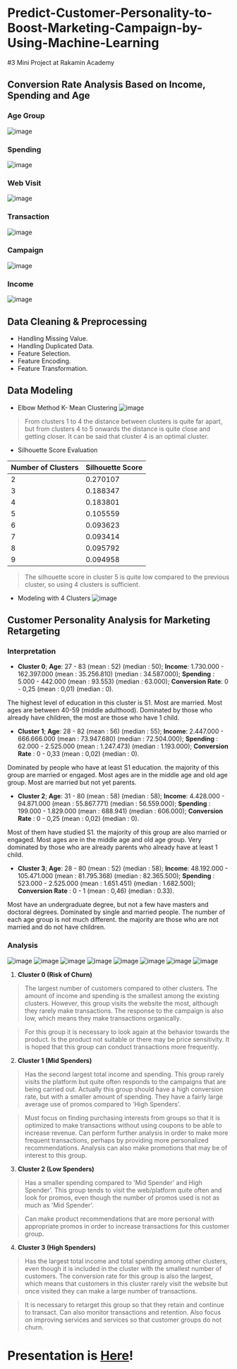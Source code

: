 # Predict-Customer-Personality-to-Boost-Marketing-Campaign-by-Using-Machine-Learning
#3 Mini Project at Rakamin Academy

## Conversion Rate Analysis Based on Income, Spending and Age
### Age Group
![image](https://github.com/vendiutomo/Predict-Customer-Personality-to-Boost-Marketing-Campaign-by-Using-Machine-Learning/assets/128874036/46985ab7-eaaa-497d-b5fb-49ba3246027f)

### Spending
![image](https://github.com/vendiutomo/Predict-Customer-Personality-to-Boost-Marketing-Campaign-by-Using-Machine-Learning/assets/128874036/6176c7c5-8a57-4ccf-9373-9e2322fb987b)

### Web Visit
![image](https://github.com/vendiutomo/Predict-Customer-Personality-to-Boost-Marketing-Campaign-by-Using-Machine-Learning/assets/128874036/f1cfca6e-c8be-4dea-9651-e69501a833f5)

### Transaction
![image](https://github.com/vendiutomo/Predict-Customer-Personality-to-Boost-Marketing-Campaign-by-Using-Machine-Learning/assets/128874036/47893d5d-19aa-4f81-b9ad-2ee795dc2a05)

### Campaign
![image](https://github.com/vendiutomo/Predict-Customer-Personality-to-Boost-Marketing-Campaign-by-Using-Machine-Learning/assets/128874036/43636665-de8a-4439-9f43-73fb6644b59e)

### Income
![image](https://github.com/vendiutomo/Predict-Customer-Personality-to-Boost-Marketing-Campaign-by-Using-Machine-Learning/assets/128874036/b85e4f3c-7f07-49d3-9fd3-1a76a2207ed8)

## Data Cleaning & Preprocessing
- Handling Missing Value.
- Handling Duplicated Data.
- Feature Selection.
- Feature Encoding.
- Feature Transformation.

## Data Modeling
- Elbow Method K- Mean Clustering
![image](https://github.com/vendiutomo/Predict-Customer-Personality-to-Boost-Marketing-Campaign-by-Using-Machine-Learning/assets/128874036/790c17b1-3222-4edd-bbdd-5d3159e8833f)

> From clusters 1 to 4 the distance between clusters is quite far apart, but from clusters 4 to 5 onwards the distance is quite close and getting closer. It can be said that cluster 4 is an optimal cluster.

- Silhouette Score Evaluation

|Number of Clusters|Silhouette Score|
|----------------|-------------------------------|
|2|0.270107|
|3|0.188347|
|4|0.183801|
|5|0.105559|
|6|0.093623|
|7|0.093414|
|8|0.095792|
|9|0.094958|

> The silhouette score in cluster 5 is quite low compared to the previous cluster, so using 4 clusters is sufficient.

* Modeling with 4 Clusters
![image](https://github.com/vendiutomo/Predict-Customer-Personality-to-Boost-Marketing-Campaign-by-Using-Machine-Learning/assets/128874036/359c160a-443e-465c-a01d-ca264e0ae8ab)


## Customer Personality Analysis for Marketing Retargeting

### Interpretation
* **Cluster 0**;
**Age**: 27 - 83 (mean : 52) (median : 50);
**Income**: 1.730.000 - 162.397.000 (mean : 35.256.810) (median : 34.587.000);
**Spending** : 5.000	- 442.000 (mean : 93.553) (median : 63.000);
**Conversion Rate**: 0 - 0,25 (mean : 0,01) (median : 0).

The highest level of education in this cluster is S1. Most are married. Most ages are between 40-59 (middle adulthood). Dominated by those who already have children, the most are those who have 1 child.

* **Cluster 1**;
**Age**: 28 - 82 (mean : 56) (median : 55);
**Income**: 2.447.000 - 666.666.000 (mean : 73.947.680) (median : 72.504.000);
**Spending** : 62.000	- 2.525.000 (mean : 1.247.473) (median : 1.193.000);
**Conversion Rate** : 0 - 0,33 (mean : 0,02) (median : 0).

Dominated by people who have at least S1 education. the majority of this group are married or engaged. Most ages are in the middle age and old age group. Most are married but not yet parents.

* **Cluster 2**;
**Age**: 31 - 80 (mean : 58) (median : 58);
**Income**: 4.428.000 - 94.871.000 (mean : 55.867.771) (median : 56.559.000);
**Spending** : 199.000	- 1.829.000 (mean : 688.941) (median : 606.000);
**Conversion Rate** : 0 - 0,25 (mean : 0,02) (median : 0).

Most of them have studied S1. the majority of this group are also married or engaged. Most ages are in the middle age and old age group. Very dominated by those who are already parents who already have at least 1 child.

* **Cluster 3**;
**Age**: 28 - 80 (mean : 52) (median : 58);
**Income**: 48.192.000 - 105.471.000 (mean : 81.795.368) (median : 82.365.500);
**Spending** : 523.000 -	2.525.000 (mean : 1.651.451) (median : 1.682.500);
**Conversion Rate** : 0 - 1 (mean : 0,46) (median : 0.33).

Most have an undergraduate degree, but not a few have masters and doctoral degrees. Dominated by single and married people. The number of each age group is not much different. the majority are those who are not married and do not have children.

### Analysis
![image](https://github.com/vendiutomo/Predict-Customer-Personality-to-Boost-Marketing-Campaign-by-Using-Machine-Learning/assets/128874036/d1dd4691-2789-4811-bc8c-7cf9b7765f14)
![image](https://github.com/vendiutomo/Predict-Customer-Personality-to-Boost-Marketing-Campaign-by-Using-Machine-Learning/assets/128874036/6e3cc104-5f93-4a5b-b20d-c9e30167e776)
![image](https://github.com/vendiutomo/Predict-Customer-Personality-to-Boost-Marketing-Campaign-by-Using-Machine-Learning/assets/128874036/cdf64392-1174-4b4d-8d2f-8c769e9f4b4e)
![image](https://github.com/vendiutomo/Predict-Customer-Personality-to-Boost-Marketing-Campaign-by-Using-Machine-Learning/assets/128874036/fbc089d6-14c4-431e-a32e-26906e4144af)
![image](https://github.com/vendiutomo/Predict-Customer-Personality-to-Boost-Marketing-Campaign-by-Using-Machine-Learning/assets/128874036/2bb437d5-34db-4faa-9b5a-d9d70e5b1fd7)
![image](https://github.com/vendiutomo/Predict-Customer-Personality-to-Boost-Marketing-Campaign-by-Using-Machine-Learning/assets/128874036/97e5ddfb-d9a5-4d09-811a-7775175c8f2f)
![image](https://github.com/vendiutomo/Predict-Customer-Personality-to-Boost-Marketing-Campaign-by-Using-Machine-Learning/assets/128874036/1f56a53d-85fb-41fc-a343-23f9c638b3c1)
![image](https://github.com/vendiutomo/Predict-Customer-Personality-to-Boost-Marketing-Campaign-by-Using-Machine-Learning/assets/128874036/c49bd48a-3b04-4f08-bf6b-736812fb6e08)

1. **Cluster 0 (Risk of Churn)**

> The largest number of customers compared to other clusters. The amount of income and spending is the smallest among the existing clusters. However, this group visits the website the most, although they rarely make transactions. The response to the campaign is also low, which means they make transactions organically.

> For this group it is necessary to look again at the behavior towards the product. Is the product not suitable or there may be price sensitivity. It is hoped that this group can conduct transactions more frequently.

2. **Cluster 1 (Mid Spenders)**

> Has the second largest total income and spending. This group rarely visits the platform but quite often responds to the campaigns that are being carried out. Actually this group should have a high conversion rate, but with a smaller amount of spending. They have a fairly large average use of promos compared to 'High Spenders'.

> Must focus on finding purchasing interests from groups so that it is optimized to make transactions without using coupons to be able to increase revenue. Can perform further analysis in order to make more frequent transactions, perhaps by providing more personalized recommendations. Analysis can also make promotions that may be of interest to this group.

3. **Cluster 2 (Low Spenders)**

> Has a smaller spending compared to 'Mid Spender' and High Spender'. This group tends to visit the web/platform quite often and look for promos, even though the number of promos used is not as much as 'Mid Spender'.

> Can make product recommendations that are more personal with appropriate promos in order to increase transactions for this customer group.

4. **Cluster 3 (High Spenders)**

> Has the largest total income and total spending among other clusters, even though it is included in the cluster with the smallest number of customers. The conversion rate for this group is also the largest, which means that customers in this cluster rarely visit the website but once visited they can make a large number of transactions.

> It is necessary to retarget this group so that they retain and continue to transact. Can also monitor transactions and retention. Also focus on improving services and services so that customer groups do not churn.





# Presentation is [Here](https://docs.google.com/presentation/d/1VpW3D1DfnT159jXK-ocnMrCaoI8zxvIi/edit?usp=sharing&ouid=105243878469528725537&rtpof=true&sd=true)!
